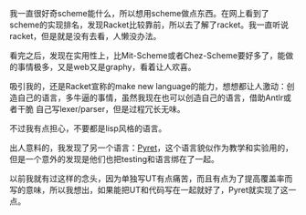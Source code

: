 

我一直很好奇scheme能什么，所以想用scheme做点东西。在网上看到了scheme的实现排名，发现Racket比较靠前，所以去了解了racket。我一直听说racket，但是就是没有去看，人懒没办法。

看完之后，发现在实用性上，比Mit-Scheme或者Chez-Scheme要好多了，能做的事情极多，又是web又是graphy，看着让人欢喜。

吸引我的，还是Racket宣称的make new language的能力，想想都让人激动：创造自己的语言，多牛逼的事情，虽然我现在也可以创造自己的语言，借助Antlr或者干脆
自己写lexer/parser，但是过程冗长无味。

不过我有点担心，不要都是lisp风格的语言。

出人意料的，我发现了另一个语言：[Pyret](http://www.pyret.org/index.html)，这个语言貌似作为教学和实验用的，但是一个意外的发现是他们也把testing和语言绑在了一起。

以前我就有过这样的念头，因为单独写UT有点痛苦，而且有点为了提高覆盖率而写的意味，所以我想出，如果能把UT和代码写在一起就好了，Pyret就实现了这一点。

